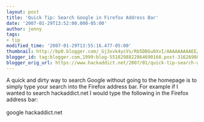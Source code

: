 ```yaml
---
layout: post
title: 'Quick Tip: Search Google in Firefox Address Bar'
date: '2007-01-29T13:52:00.000-05:00'
author: jenny
tags:
- tip
modified_time: '2007-01-29T13:55:16.477-05:00'
thumbnail: http://bp0.blogger.com/_Gj3xvk4ycVs/Rb5DBGu0XvI/AAAAAAAAAEE/Xu5iUg7_w6U/s72-c/ishot-2.jpg
blogger_id: tag:blogger.com,1999:blog-5518298822864690168.post-3162690852442423075
blogger_orig_url: https://www.hackaddict.net/2007/01/quick-tip-search-google-in-firefox.html
---
```


A quick and dirty way to search Google without going to the homepage is to simply type your search into the Firefox address bar.  For example if I wanted to search hackaddict.net I would type the following in the Firefox address bar:<br/><br/>google hackaddict.net<br/><br/><img alt="" border="0" id="BLOGGER_PHOTO_ID_5025527920457965298" src="{{ site.url }}/assets/images/2007-01-29-image-0000.jpg" style="margin: 0px auto 10px; display: block; text-align: center; "/>